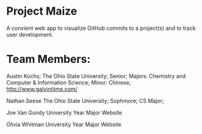 
Project Maize
=============
A convient web app to visualize GitHub commits to a project(s) and to track user development.

Team Members:
=============

Austin Kochs;
The Ohio State University;
Senior;
Majors: Chemistry and Computer & Information Science;
Minor: Chinese;
http://www.galvintjime.com/

Nathan Seese
The Ohio State University;
Sophmore;
CS Major;

Joe Van Gundy
University
Year
Major
Website

Olivia Whitman
University
Year
Major
Website
